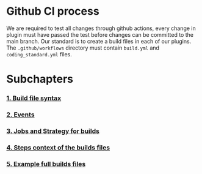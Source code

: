 # Github CI process
We are required to test all changes through github actions, every change in plugin must have passed the test
before changes can be committed to the main branch.
Our standard is to create a build files in each of our plugins. The `.github/workflows` directory
must contain `build.yml` and `coding_standard.yml` files.
# Subchapters
### [1. Build file syntax]('./doc/GithubBuilds/1_BuildSyntaxSubchapter.md')
### [2. Events]('./doc/GithubBuilds/2_EventsSubchapter.md')
### [3. Jobs and Strategy for builds]('./doc/GithubBuilds/3_JobsAndStrategySubchapter.md')
### [4. Steps context of the builds files]('./doc/GithubBuilds/')
### [5. Example full builds files]('./doc/GithubBuilds/')

